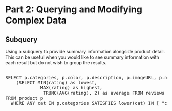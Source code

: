 # Part 2: Querying and Modifying Complex Data

## Subquery

Using a subquery to provide summary information alongside product detail. This
can be useful when you would like to see summary information with each result but
do not wish to group the results.

<pre id="example"> 
SELECT p.categories, p.color, p.description, p.imageURL, p.name, p.unitPrice,
    (SELECT MIN(rating) as lowest, 
             MAX(rating) as highest, 
              TRUNC(AVG(rating), 2) as average FROM reviews USE KEYS p.reviewList) as ratingInfo
FROM product p
  WHERE ANY cat IN p.categories SATISFIES lower(cat) IN [ "cycling", "golf" ] END
</pre>
